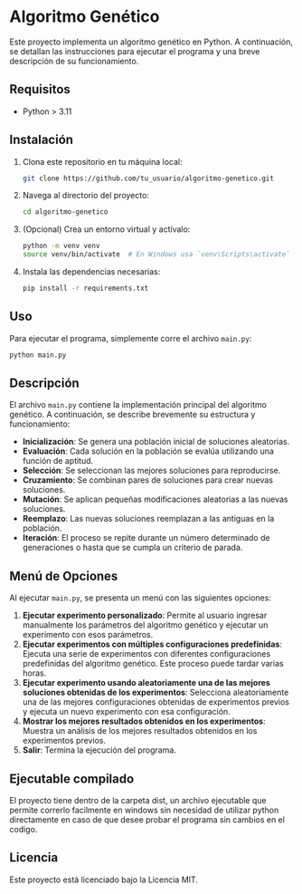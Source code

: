 # Algoritmo Genético

Este proyecto implementa un algoritmo genético en Python. A continuación, se detallan las instrucciones para ejecutar el programa y una breve descripción de su funcionamiento.

## Requisitos

- Python > 3.11

## Instalación

1. Clona este repositorio en tu máquina local:
    ```bash
    git clone https://github.com/tu_usuario/algoritmo-genetico.git
    ```
2. Navega al directorio del proyecto:
    ```bash
    cd algoritmo-genetico
    ```
3. (Opcional) Crea un entorno virtual y actívalo:
    ```bash
    python -m venv venv
    source venv/bin/activate  # En Windows usa `venv\Scripts\activate`
    ```
4. Instala las dependencias necesarias:
    ```bash
    pip install -r requirements.txt
    ```

## Uso

Para ejecutar el programa, simplemente corre el archivo `main.py`:
```bash
python main.py
```

## Descripción

El archivo `main.py` contiene la implementación principal del algoritmo genético. A continuación, se describe brevemente su estructura y funcionamiento:

- **Inicialización**: Se genera una población inicial de soluciones aleatorias.
- **Evaluación**: Cada solución en la población se evalúa utilizando una función de aptitud.
- **Selección**: Se seleccionan las mejores soluciones para reproducirse.
- **Cruzamiento**: Se combinan pares de soluciones para crear nuevas soluciones.
- **Mutación**: Se aplican pequeñas modificaciones aleatorias a las nuevas soluciones.
- **Reemplazo**: Las nuevas soluciones reemplazan a las antiguas en la población.
- **Iteración**: El proceso se repite durante un número determinado de generaciones o hasta que se cumpla un criterio de parada.

## Menú de Opciones

Al ejecutar `main.py`, se presenta un menú con las siguientes opciones:

1. **Ejecutar experimento personalizado**: Permite al usuario ingresar manualmente los parámetros del algoritmo genético y ejecutar un experimento con esos parámetros.
2. **Ejecutar experimentos con múltiples configuraciones predefinidas**: Ejecuta una serie de experimentos con diferentes configuraciones predefinidas del algoritmo genético. Este proceso puede tardar varias horas.
3. **Ejecutar experimento usando aleatoriamente una de las mejores soluciones obtenidas de los experimentos**: Selecciona aleatoriamente una de las mejores configuraciones obtenidas de experimentos previos y ejecuta un nuevo experimento con esa configuración.
4. **Mostrar los mejores resultados obtenidos en los experimentos**: Muestra un análisis de los mejores resultados obtenidos en los experimentos previos.
5. **Salir**: Termina la ejecución del programa.

## Ejecutable compilado

El proyecto tiene dentro de la carpeta dist, un archivo ejecutable que permite correrlo facilmente en windows sin necesidad de utilizar python directamente en caso de que desee probar el programa sin cambios en el codigo.

## Licencia

Este proyecto está licenciado bajo la Licencia MIT.
